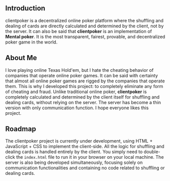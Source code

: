 ## Introduction
clientpoker is a decentralized online poker platform where the shuffling and dealing of cards are directly calculated and determined by the client, not by the server. It can also be said that **clientpoker** is an implementation of **Mental poker**. It is the most transparent, fairest, provable, and decentralized poker game in the world.

## About Me
I love playing online Texas Hold'em, but I hate the cheating behavior of companies that operate online poker games. It can be said with certainty that almost all online poker games are rigged by the companies that operate them. This is why I developed this project: to completely eliminate any form of cheating and fraud. Unlike traditional online poker, **clientpoker** is completely calculated and determined by the client itself for shuffling and dealing cards, without relying on the server. The server has become a thin version with only communication function. I hope everyone likes this project.

## Roadmap
The clientpoker project is currently under development, using HTML + JavaScript + CSS to implement the client-side. All the logic for shuffling and dealing cards is handled entirely by the client. You simply need to double-click the `index.html` file to run it in your browser on your local machine. The server is also being developed simultaneously, focusing solely on communication functionalities and containing no code related to shuffling or dealing cards.
